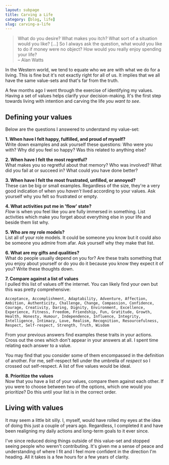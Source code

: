 ```yaml
---
layout: subpage
title: Carving a Life
category: [blog, life]
slug: carving-a-life
---
```

<blockquote class="large">
	<p>What do you desire? What makes you itch? What sort of a situation would you like? [...] So I always ask the question, what would you like to do if money were no object? How would you really enjoy spending your life?
	<br>– Alan Watts</p>
</blockquote>

In the Western world, we tend to equate who we are with what we do for a living. This is fine but it's not exactly right for all of us. It implies that we all have the same value-sets and that's far from the truth.

A few months ago I went through the exercise of identifying my values. Having a set of values helps clarify your decision-making. It's the first step towards living with intention and carving the life _you want to see_.

## Defining your values 

Below are the questions I answered to understand my value-set:

**1. When have I felt happy, fulfilled, and proud of myself?**  
Write down examples and ask yourself these questions: Who were you with? Why did you feel so happy? Was this related to anything else? 

**2. When have I felt the most regretful?**  
What makes you so regretful about that memory? Who was involved? What did you fail at or succeed in? What could you have done better?

**3. When have I felt the most frustrated, unfilled, or annoyed?**  
These can be big or small examples. Regardless of the size, they're a very good indication of when you _haven't_ lived according to your values. Ask yourself why you felt so frustrated or empty.

**4. What activities put me in 'flow' state?**  
_Flow_ is when you feel like you are fully immersed in something. List activities which make you forget about everything else in your life and beside them list why.

**5. Who are my role models?**  
List all of your role models. It could be someone you know but it could also be someone you admire from afar. Ask yourself why they make that list.

**6. What are my gifts and qualities?**  
What do people usually depend on you for? Are these traits something that you enjoy about yourself or do you do it because you know they expect it of you? Write these thoughts down.

**7. Compare against a list of values**  
I pulled this list of values off the internet. You can likely find your own but this was pretty comprehensive:

	Acceptance, Accomplishment, Adaptability, Adventure, Affection, Ambition, Authenticity, Challenge, Change, Compassion, Confidence, Courage, Creativity, Daring, Dignity, Environment, Excellence, Experience, Fitness, Freedom, Friendship, Fun, Gratitude, Growth, Health, Honesty, Humour, Independence, Influence, Integrity, Intelligence, Intimacy, Love, Realism, Recognition, Resourcefulness, Respect, Self-respect, Strength, Truth, Wisdom

From your previous answers find examples these traits in your actions. Cross out the ones which don't appear in your answers at all. I spent time relating each answer to a value.

You may find that you consider some of them encompassed in the definition of another. For me, self-respect fell under the umbrella of _respect_ so I crossed out self-respect. A list of five values would be ideal.

**8. Prioritize the values**  
Now that you have a list of your values, compare them against each other. If you were to choose between two of the options, which one would you prioritize? Do this until your list is in the correct order.

## Living with values

It may seem a little bit silly. I, myself, would have rolled my eyes at the idea of doing this just a couple of years ago. Regardless, I completed it and have been realigning my daily actions and long-term goals to it ever since.

I've since reduced doing things outside of this value-set and stopped seeing people who weren't contributing. It's given me a sense of peace and understanding of where I fit and I feel more confident in the direction I'm heading. All it takes is a few hours for a few years of clarity.